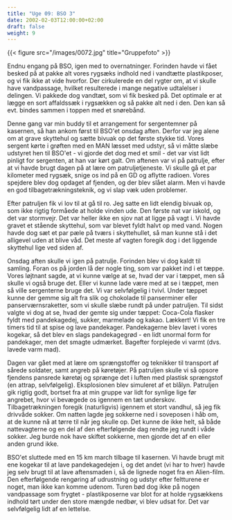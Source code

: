 ```yaml
---
title: "Uge 09: BSO 3"
date: 2002-02-03T12:00:00+02:00
draft: false
weight: 9
---
```


{{< figure src="/images/0072.jpg" title="Gruppefoto" >}}

Endnu engang på BSO, igen med to overnatninger. Forinden havde vi fået besked på at pakke alt vores rygsæks indhold ned i vandtætte plastikposer, og vi fik ikke at vide hvorfor. Der cirkulerede en del rygter om, at vi skulle have vandpassage, hvilket resulterede i mange negative udtalelser i delingen. Vi pakkede dog vandtæt, som vi fik besked på. Det optimale er at lægge en sort affaldssæk i rygsækken og så pakke alt ned i den. Den kan så evt. bindes sammen i toppen med et snørebånd.

Denne gang var min buddy til et arrangement for sergentemner på kasernen, så han ankom først til BSO'et onsdag aften. Derfor var jeg alene om at grave skyttehul og sætte bivuak op det første stykke tid. Vores sergent kørte i grøften med en MAN læsset med udstyr, så vi måtte slæbe udstyret hen til BSO'et - vi gjorde det dog med et smil - det var vist lidt pinligt for sergenten, at han var kørt galt. Om aftenen var vi på patrulje, efter at vi havde brugt dagen på at lære om patruljetjeneste. Vi skulle gå et par kilometer med rygsæk, snige os ind på en GD og aflytte radioen. Vores spejdere blev dog opdaget af fjenden, og der blev slået alarm. Men vi havde en god tilbagetrækningsteknik, og vi slap væk uden problemer.

Efter patruljen fik vi lov til at gå til ro. Jeg satte en lidt elendig bivuak op, som ikke rigtig formåede at holde vinden ude. Den første nat var iskold, og det var stormvejr. Det var heller ikke en sjov nat at ligge på vagt i. Vi havde gravet et stående skyttehul, som var blevet fyldt halvt op med vand. Nogen havde dog sæt et par pæle på tværs i skyttehullet, så man kunne stå i det alligevel uden at blive våd. Det meste af vagten foregik dog i det liggende skyttehul lige ved siden af.

Onsdag aften skulle vi igen på patrulje. Forinden blev vi dog kaldt til samling. Foran os på jorden lå der nogle ting, som var pakket ind i et tæppe. Vores løjtnant sagde, at vi kunne vælge at se, hvad der var i tæppet, men så skulle vi også bruge det. Eller vi kunne lade være med at se i tæppet, men så ville sergenterne bruge det. Vi var selvfølgelig i tvivl. Under tæppet kunne der gemme sig alt fra slik og chokolade til panserminer eller panserværnsraketter, som vi skulle slæbe rundt på under patruljen. Til sidst valgte vi dog at se, hvad der gemte sig under tæppet: Coca-Cola flasker fyldt med pandekagedej, sukker, marmelade og kakao. Lækkert! Vi fik en tre timers tid til at spise og lave pandekager. Pandekagerne blev lavet i vores kogekar, så det blev en slags pandekagegrød - en lidt unormal form for pandekager, men det smagte udmærket. Bagefter forplejede vi varmt (dvs. lavede varm mad).

Dagen var gået med at lære om sprængstoffer og teknikker til transport af sårede soldater, samt angreb på køretøjer. På patruljen skulle vi så opsore fjendens pansrede køretøj og sprænge det i luften med plastisk sprængstof (en attrap, selvfølgelig). Eksplosionen blev simuleret af et blålyn. Patruljen gik rigtig godt, bortset fra at min gruppe var lidt for synlige lige før angrebet, hvor vi bevægede os igennem en tæt underskov. Tilbagetrækningen foregik (naturligvis) igennem et stort vandhul, så jeg fik drivvåde sokker. Om natten lagde jeg sokkerne ned i soveposen i håb om, at de kunne nå at tørre til når jeg skulle op. Det kunne de ikke helt, så både nattevagterne og en del af den efterfølgende dag rendte jeg rundt i våde sokker. Jeg burde nok have skiftet sokkerne, men gjorde det af en eller anden grund ikke.

BSO'et sluttede med en 15 km march tilbage til kasernen. Vi havde brugt mit ene kogekar til at lave pandekagedejen i, og det andet (vi har to hver) havde jeg selv brugt til at lave aftensmaden i, så de lignede noget fra en Alien-film. Den efterfølgende rengøring af udrustning og udstyr efter feltturene er noget, man ikke kan komme udenom. Turen bød dog ikke på nogen vandpassage som frygtet - plastikposerne var blot for at holde rygsækkens indhold tørt under den store mængde nedbør, vi blev udsat for. Det var selvfølgelig lidt af en lettelse.
